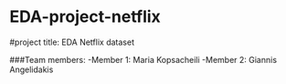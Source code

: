 # EDA-project-netflix

#project title: EDA Netflix dataset

###Team members:
-Member 1: Maria Kopsacheili
-Member 2: Giannis Angelidakis